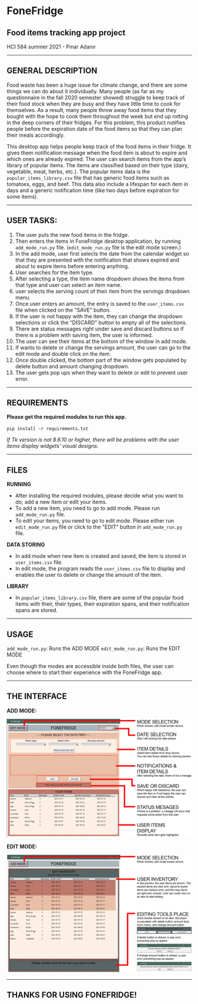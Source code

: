 # FoneFridge
## Food items tracking app project 
HCI 584 summer 2021 - Pınar Adanır

-------
## GENERAL DESCRIPTION

Food waste has been a huge issue for climate change, and there are some things we can do about it individually. Many people (as far as my questionnaire in the fall 2020 semester showed) struggle to keep track of their food stock when they are busy and they have little time to cook for themselves. As a result, many people throw away food items that they bought with the hope to cook them throughout the week but end up rotting in the deep corners of their fridges. For this problem, this product notifies people before the expiration date of the food items so that they can plan their meals accordingly. 

This desktop app helps people keep track of the food items in their fridge. It gives them notification message when the food item is about to expire and which ones are already expired. The user can search items from the app’s library of popular items. The items are classified based on their type (dairy, vegetable, meat, herbs, etc.). The popular items data is the `popular_items_library.csv` file that has generic food items such as tomatoes, eggs, and beef. This data also include a lifespan for each item in days and a generic notification time (like two days before expiration for some items).

---------------

## USER TASKS:

1. The user puts the new food items in the fridge.
2. Then enters the items in FoneFridge desktop application, by running `add_mode_run.py` file. (`edit_mode_run.py` file is the edit mode screen.)
4. In the add mode, user first selects the date from the calendar widget so that they are presented with the notification that shows expired and about to expire items before entering anything.
5. User searches for the item type.
6. After selecting a type, the item name dropdown shows the items from that type and user can select an item name.
7. user selects the serving count of their item from the servings dropdown menu.
8. Once user enters an amount, the entry is saved to the `user_items.csv` file when clicked on the “SAVE” button. 
9. If the user is not happy with the item, they can change the dropdown selections or click the “DISCARD” button to empty all of the selections.
10. There are status messages right under save and discard buttons so if there is a problem with saving item, the user is informed.
11. The user can see their items at the bottom of the window in add mode.
12. If wants to delete or change the servings amount, the user can go to the edit mode and double click on the item.
13. Once double clicked, the bottom part of the window gets populated by delete button and amount changing dropdown.
14. The user gets pop ups when they want to delete or edit to prevent user error.

-------
## REQUIREMENTS

**Please get the required modules to run this app.**

`pip install -r requirements.txt`

*If Tk version is not 8.6.10 or higher, there will be problems with the user items display widgets' visual designs.*

---------

## FILES

**RUNNING**

* After installing the required modules, please decide what you want to do; add a new item or edit your items. 
* To add a new item, you need to go to add mode. Please run `add_mode_run.py` file. 
* To edit your items, you need to go to edit mode. Please either run `edit_mode_run.py` file or click to the "EDIT" button in `add_mode_run.py` file.

**DATA STORING**

* In add mode when new item is created and saved, the item is stored in `user_items.csv` file.
* In edit mode, the program reads the `user_items.csv` file to display and enables the user to delete or change the amount of the item.

**LIBRARY**

* In `popular_items_library.csv` file, there are some of the popular food items with their, their types, their expiration spans, and their notification spans are stored.

-----------

## USAGE

`add_mode_run.py`: Runs the ADD MODE
`edit_mode_run.py`: Runs the EDIT MODE

Even though the modes are accessible inside both files, the user can choose where to start their experience with the FoneFridge app. 

----------

## THE INTERFACE

**ADD MODE:**

![image info](./doc/add_mode_interface.png)

**EDIT MODE:**

![image info](./doc/edit_mode_interface.png)

-----------

## THANKS FOR USING FONEFRIDGE!
